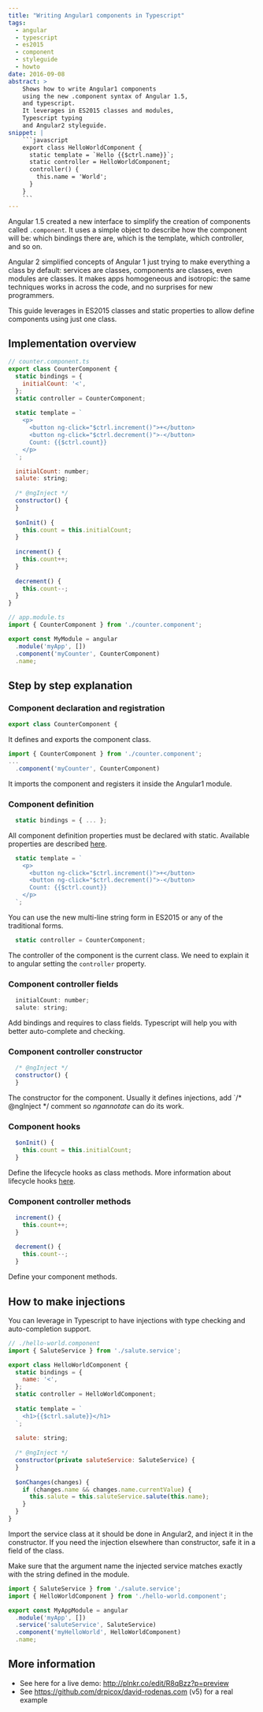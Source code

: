 ```yaml
---
title: "Writing Angular1 components in Typescript"
tags:
  - angular
  - typescript
  - es2015
  - component
  - styleguide
  - howto
date: 2016-09-08
abstract: >
    Shows how to write Angular1 components
    using the new .component syntax of Angular 1.5,
    and typescript.
    It leverages in ES2015 classes and modules, 
    Typescript typing
    and Angular2 styleguide.
snippet: |
    ```javascript
    export class HelloWorldComponent {
      static template = `Hello {{$ctrl.name}}`;
      static controller = HelloWorldComponent;
      controller() {
        this.name = 'World';
      }
    }
    ```
---
```


Angular 1.5 created a new interface to simplify the creation
of components called `.component`.
It uses a simple object to describe how the component will be:
which bindings there are, 
which is the template, 
which controller, 
and so on.

Angular 2 simplified concepts of Angular 1 just trying to make
everything a class by default: 
services are classes,
components are classes,
even modules are classes.
It makes apps homogeneous and isotropic:
the same techniques works in across the code,
and no surprises for new programmers.

This guide leverages in ES2015 classes and static properties
to allow define components using just one class.


Implementation overview
-----------------------

```javascript
// counter.component.ts
export class CounterComponent {
  static bindings = {
    initialCount: '<',
  };
  static controller = CounterComponent;
  
  static template = `
    <p>
      <button ng-click="$ctrl.increment()">+</button>
      <button ng-click="$ctrl.decrement()">-</button>
      Count: {{$ctrl.count}}
    </p>
  `;

  initialCount: number;  
  salute: string;
  
  /* @ngInject */
  constructor() {
  }
  
  $onInit() {
    this.count = this.initialCount;
  }
  
  increment() {
    this.count++;
  }
  
  decrement() {
    this.count--;
  }
}
```

```javascript
// app.module.ts
import { CounterComponent } from './counter.component';

export const MyModule = angular
  .module('myApp', [])
  .component('myCounter', CounterComponent)
  .name;
```


Step by step explanation
------------------------

### Component declaration and registration

```javascript
export class CounterComponent {
```

It defines and exports the component class.

```javascript
import { CounterComponent } from './counter.component';
...
  .component('myCounter', CounterComponent)
```

It imports the component and registers it inside the Angular1 module.


### Component definition

```javascript
  static bindings = { ... };
```

All component definition properties must be declared with static.
Available properties are described 
[here](https://docs.angularjs.org/guide/component#comparison-between-directive-definition-and-component-definition).

```javascript
  static template = `
    <p>
      <button ng-click="$ctrl.increment()">+</button>
      <button ng-click="$ctrl.decrement()">-</button>
      Count: {{$ctrl.count}}
    </p>
  `;
```

You can use the new multi-line string form in ES2015 or any of the traditional forms.

```javascript
  static controller = CounterComponent;
```

The controller of the component is the current class.
We need to explain it to angular setting the `controller` property.

### Component controller fields

```javascript
  initialCount: number;  
  salute: string;
```

Add bindings and requires to class fields. 
Typescript will help you with better auto-complete and checking.

### Component controller constructor

```javascript
  /* @ngInject */
  constructor() {
  }
```

The constructor for the component.
Usually it defines injections, add `/* @ngInject */ comment 
so _ngannotate_ can do its work. 
  

### Component hooks

```javascript
  $onInit() {
    this.count = this.initialCount;
  }
```

Define the lifecycle hooks as class methods.
More information about lifecycle hooks [here](https://docs.angularjs.org/api/ng/service/$compile#life-cycle-hooks).  

### Component controller methods

```javascript
  increment() {
    this.count++;
  }
  
  decrement() {
    this.count--;
  }
```

Define your component methods.


How to make injections
----------------------

You can leverage in Typescript to have injections with type checking and auto-completion support.

```javascript
// ./hello-world.component
import { SaluteService } from './salute.service';

export class HelloWorldComponent {
  static bindings = {
    name: '<',
  };
  static controller = HelloWorldComponent;
  
  static template = `
    <h1>{{$ctrl.salute}}</h1>
  `;
  
  salute: string;
  
  /* @ngInject */
  constructor(private saluteService: SaluteService) {
  }
  
  $onChanges(changes) {
    if (changes.name && changes.name.currentValue) {
      this.salute = this.saluteService.salute(this.name);
    }
  }
}
```

Import the service class at it should be done in Angular2,
and inject it in the constructor.
If you need the injection elsewhere than constructor, 
safe it in a field of the class.

Make sure that the argument name the injected
service matches exactly with the string defined in the module.

```javascript
import { SaluteService } from './salute.service';
import { HelloWorldComponent } from './hello-world.component';

export const MyAppModule = angular
  .module('myApp', [])
  .service('saluteService', SaluteService)
  .component('myHelloWorld', HelloWorldComponent)
  .name;
```

More information
----------------

- See here for a live demo: http://plnkr.co/edit/R8qBzz?p=preview
- See https://github.com/drpicox/david-rodenas.com (v5) for a real example
